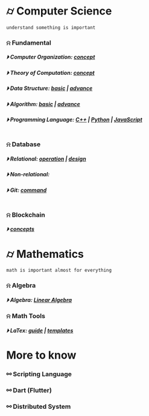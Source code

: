 

# &#x232d; Computer Science
```
understand something is important
```

### &#x237e; Fundamental
##### &#x23f5; Computer Organization: [concept](./fundamental/Computer_Organization.md)
##### &#x23f5; Theory of Computation: [concept](./fundamental/TOC.md)
##### &#x23f5; Data Structure: [basic](./data_structure/dataStructureBasic.md) | [advance](./data_structure/dataStructureAdvanced.md)
##### &#x23f5; Algorithm: [basic](./algorithm/basicAlgorithm.md) | [advance]()
##### &#x23f5; Programming Language: [C++](./programming_language/conceptC++.md) | [Python]() | [JavaScript](./programming_language/JS/) 
```
```

### &#x237e; Database 
##### &#x23f5; Relational: [operation](./database/relationalDatabase_1.md) | [design](./database/relationalDatabase_2.md)
##### &#x23f5; Non-relational: 
##### &#x23f5; Git: [command](./fundamental/Git.md)
```
```

### &#x237e; Blockchain 
##### &#x23f5; [concepts](./blockchain/blockchain-concept.md)

# &#x232d; Mathematics
```
math is important almost for everything
```
### &#x237e; Algebra
##### &#x23f5; Algebra: [Linear Algebra](./Math/Linear_Algebra/)

### &#x237e; Math Tools
##### &#x23f5; LaTex: [guide](./LaTex/LatexGuide.md) | [templates](./LaTex/templates/)





# More to know

### &#x26af; Scripting Language

### &#x26af; Dart (Flutter)

### &#x26af; Distributed System
